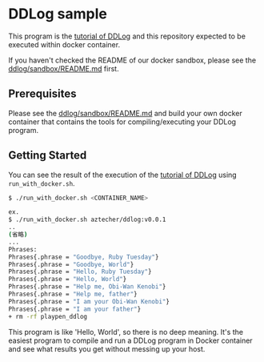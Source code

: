 # DDLog sample

This program is the [tutorial of DDLog](https://github.com/vmware/differential-datalog/blob/master/doc/tutorial/tutorial.md) and this repository expected to be executed within docker container.

If you haven't checked the README of our docker sandbox, please see the [ddlog/sandbox/README.md](../sandbox/README.md) first.

## Prerequisites

Please see the [ddlog/sandbox/README.md](../sandbox/README.md) and build your own docker container that contains the tools for compiling/executing your DDLog program.


## Getting Started

You can see the result of the execution of the [tutorial of DDLog](https://github.com/vmware/differential-datalog/blob/master/doc/tutorial/tutorial.md) using `run_with_docker.sh`.

```bash
$ ./run_with_docker.sh <CONTAINER_NAME>

ex.
$ ./run_with_docker.sh aztecher/ddlog:v0.0.1
..
(省略)
...
Phrases:
Phrases{.phrase = "Goodbye, Ruby Tuesday"}
Phrases{.phrase = "Goodbye, World"}
Phrases{.phrase = "Hello, Ruby Tuesday"}
Phrases{.phrase = "Hello, World"}
Phrases{.phrase = "Help me, Obi-Wan Kenobi"}
Phrases{.phrase = "Help me, father"}
Phrases{.phrase = "I am your Obi-Wan Kenobi"}
Phrases{.phrase = "I am your father"}
+ rm -rf playpen_ddlog
```

This program is like 'Hello, World', so there is no deep meaning.
It's the easiest program to compile and run a DDLog program in Docker container and see what results you get without messing up your host.
